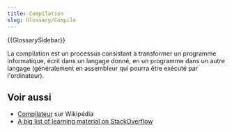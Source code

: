 ```yaml
---
title: Compilation
slug: Glossary/Compile
---
```


{{GlossarySidebar}}

La compilation est un processus consistant à transformer un programme informatique, écrit dans un langage donné, en un programme dans un autre langage (généralement en assembleur qui pourra être exécuté par l'ordinateur).

## Voir aussi

- [Compilateur](https://fr.wikipedia.org/wiki/Compilateur) sur Wikipédia
- [A big list of learning material on StackOverflow](http://stackoverflow.com/a/1672/133203)
